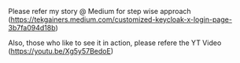 Please refer my story @ Medium for step wise approach (https://tekgainers.medium.com/customized-keycloak-x-login-page-3b7fa094d18b)

Also, those who like to see it in action, please refere the YT Video (https://youtu.be/Xg5y57BedoE)
